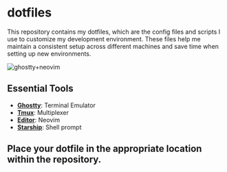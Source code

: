# dotfiles
This repository contains my dotfiles, which are the config files and scripts I use to customize my development environment. These files help me maintain a consistent setup across different machines and save time when setting up new environments.

![ghostty+neovim](https://github.com/user-attachments/assets/6f442453-2f73-444c-b6bf-011381ea8bfd)

## Essential Tools
- **[Ghostty](https://ghostty.org/)**: Terminal Emulator
- **[Tmux](https://github.com/tmux/tmux/wiki)**: Multiplexer
- **[Editor](https://neovim.io/)**: Neovim
- **[Starship](https://starship.rs/)**: Shell prompt

## **Place your dotfile in the appropriate location within the repository.**
